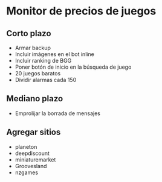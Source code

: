 Monitor de precios de juegos
=====

Corto plazo
-----------
- Armar backup
- Incluir imágenes en el bot inline
- Incluir ranking de BGG
- Poner botón de inicio en la búsqueda de juego
- 20 juegos baratos
- Dividir alarmas cada 150

Mediano plazo
-------------
- Emprolijar la borrada de mensajes

Agregar sitios
------
- planeton
- deepdiscount
- miniaturemarket
- Groovesland
- nzgames 
